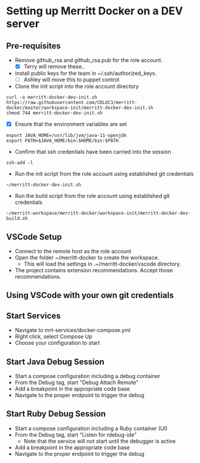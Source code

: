 # Setting up Merritt Docker on a DEV server

## Pre-requisites

- Remove github_rsa and github_rsa.pub for the role account.
  - [x] Terry will remove these..

- Install public keys for the team in ~/.ssh/authorized_keys.
  - [ ] Ashley will move this to puppet control

- Clone the init script into the role account directory
```
curl -o merritt-docker-dev-init.sh https://raw.githubusercontent.com/CDLUC3/merritt-docker/master/workspace-init/merritt-docker-dev-init.sh
chmod 744 merritt-docker-dev-init.sh
```

- [x] Ensure that the environment variables are set
```
export JAVA_HOME=/usr/lib/jvm/java-11-openjdk
export PATH=$JAVA_HOME/bin:$HOME/bin:$PATH
```

- Confirm that ssh credentials have been carried into the session
```
ssh-add -l
```

- Run the init script from the role account using established git credentials
```
~/merritt-docker-dev-init.sh
```

- Run the build script from the role account using established git credentials
```
~/merritt-workspace/merritt-docker/workspace-init/merritt-docker-dev-build.sh
```


## VSCode Setup
- Connect to the remote host as the role account
- Open the folder ~/merritt-docker to create the workspace.
  - This will load the settings in .~/merritt-docker/vscode directory.
- The project contains extension recommendations.  Accept those recommendations.

## Using VSCode with your own git credentials

## Start Services

- Navigate to mrt-services/docker-compose.yml
- Right click, select Compose Up
- Choose your configuration to start

## Start Java Debug Session

- Start a compose configuration including a debug container
- From the Debug tag, start "Debug Attach Remote"
- Add a breakpoint in the appropriate code base
- Navigate to the proper endpoint to trigger the debug

## Start Ruby Debug Session

- Start a compose configuration including a Ruby container (UI)
- From the Debug tag, start "Listen for rdebug-ide"
  - Note that the service will not start until the debugger is active
- Add a breakpoint in the appropriate code base
- Navigate to the proper endpoint to trigger the debug